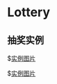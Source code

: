 Lottery
=======

抽奖实例
--------

$[实例图片](http://github/jianhuayixiao/Lottery/raw/master/img/1.jpg)

$[实例图片](http://github/jianhuayixiao/Lottery/raw/master/img/1.jpg)
